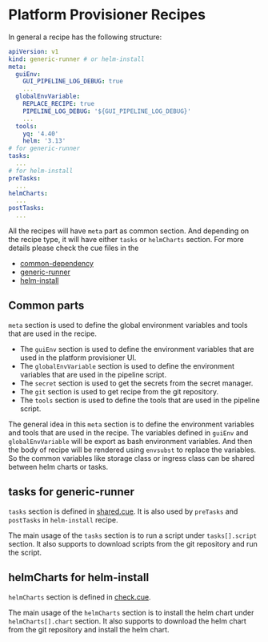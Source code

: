 # Platform Provisioner Recipes

In general a recipe has the following structure:

```yaml
apiVersion: v1
kind: generic-runner # or helm-install
meta:
  guiEnv:
    GUI_PIPELINE_LOG_DEBUG: true
    ...
  globalEnvVariable:
    REPLACE_RECIPE: true
    PIPELINE_LOG_DEBUG: '${GUI_PIPELINE_LOG_DEBUG}'
    ...
  tools:
    yq: '4.40'
    helm: '3.13'
# for generic-runner
tasks:
  ...
# for helm-install
preTasks:
  ...
helmCharts:
  ...
postTasks:
  ...
```

All the recipes will have `meta` part as common section. And depending on the recipe type, it will have either `tasks` or `helmCharts` section.
For more details please check the cue files in the
* [common-dependency](../../charts/common-dependency/scripts)
* [generic-runner](../../charts/generic-runner/scripts) 
* [helm-install](../../charts/helm-install/scripts)

## Common parts

`meta` section is used to define the global environment variables and tools that are used in the recipe. 
* The `guiEnv` section is used to define the environment variables that are used in the platform provisioner UI. 
* The `globalEnvVariable` section is used to define the environment variables that are used in the pipeline script. 
* The `secret` section is used to get the secrets from the secret manager.
* The `git` section is used to get recipe from the git repository.
* The `tools` section is used to define the tools that are used in the pipeline script.

The general idea in this `meta` section is to define the environment variables and tools that are used in the recipe. 
The variables defined in `guiEnv` and `globalEnvVariable` will be export as bash environment variables. And then the body of recipe 
will be rendered using `envsubst` to replace the variables. So the common variables like storage class or ingress class can be shared between helm charts or tasks.

## tasks for generic-runner

`tasks` section is defined in [shared.cue](../../charts/common-dependency/scripts/shared.cue). It is also used by `preTasks` and `postTasks` in `helm-install` recipe.

The main usage of the `tasks` section is to run a script under `tasks[].script` section. It also supports to download scripts from the git repository and run the script.

## helmCharts for helm-install

`helmCharts` section is defined in [check.cue](../../charts/helm-install/scripts/check.cue).

The main usage of the `helmCharts` section is to install the helm chart under `helmCharts[].chart` section. It also supports to download the helm chart from the git repository and install the helm chart.
